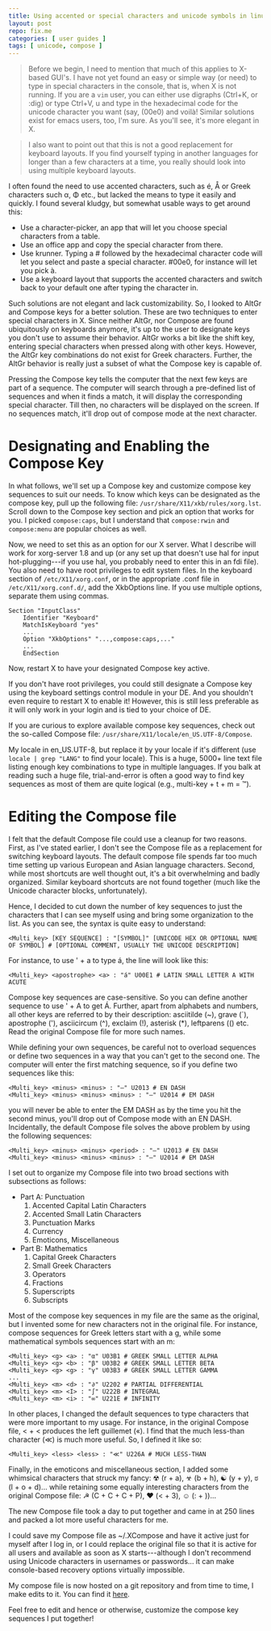 ```yaml
---
title: Using accented or special characters and unicode symbols in linux
layout: post
repo: fix.me
categories: [ user guides ]
tags: [ unicode, compose ]
---
```


> Before we begin, I need to mention that much of this applies to X-based GUI's.
> I have not yet found an easy or simple way (or need) to type in special characters in the console, that is, when X is not running.
> If you are a `vim` user, you can either use digraphs (Ctrl+K, or :dig) or type Ctrl+V, u and type in the hexadecimal code for the unicode character you want (say, (00e0) and voilà!
> Similar solutions exist for emacs users, too, I'm sure.
> As you'll see, it's more elegant in X.

> I also want to point out that this is not a good replacement for keyboard layouts.
> If you find yourself typing in another languages for longer than a few characters at a time, you really should look into using multiple keyboard layouts.

I often found the need to use accented characters, such as é, Å or Greek characters such α, Φ etc., but lacked the means to type it easily and quickly.
I found several kludgy, but somewhat usable ways to get around this:

- Use a character-picker, an app that will let you choose special characters from a table.
- Use an office app and copy the special character from there.
- Use krunner.
     Typing a # followed by the hexadecimal character code will let you select and paste a special character.
     #00e0, for instance will let you pick à.
- Use a keyboard layout that supports the accented characters and switch back to your default one after typing the character in.

Such solutions are not elegant and lack customizability.
So, I looked to AltGr and Compose keys for a better solution.
These are two techniques to enter special characters in X.
Since neither AltGr, nor Compose are found ubiquitously on keyboards anymore, it's up to the user to designate keys you don't use to assume their behavior.
AltGr works a bit like the shift key, entering special characters when pressed along with other keys.
However, the AltGr key combinations do not exist for Greek characters.
Further, the AltGr behavior is really just a subset of what the Compose key is capable of.

Pressing the Compose key tells the computer that the next few keys are part of a sequence.
The computer will search through a pre-defined list of sequences and when it finds a match, it will display the corresponding special character.
Till then, no characters will be displayed on the screen.
If no sequences match, it'll drop out of compose mode at the next character.

# Designating and Enabling the Compose Key

In what follows, we'll set up a Compose key and customize compose key sequences to suit our needs.
To know which keys can be designated as the compose key, pull up the following file: `/usr/share/X11/xkb/rules/xorg.lst`.
Scroll down to the Compose key section and pick an option that works for you.
I picked `compose:caps`, but I understand that `compose:rwin` and `compose:menu` are popular choices as well.

Now, we need to set this as an option for our X server.
What I describe will work for xorg-server 1.8 and up (or any set up that doesn't use hal for input hot-plugging---if you use hal, you probably need to enter this in an fdi file).
You also need to have root privileges to edit system files.
In the keyboard section of `/etc/X11/xorg.conf`, or in the appropriate .conf file in `/etc/X11/xorg.conf.d/`, add the XkbOptions line.
If you use multiple options, separate them using commas.

    Section "InputClass"
        Identifier "Keyboard"
        MatchIsKeyboard "yes"
        ...
        Option "XkbOptions" "...,compose:caps,..."
        ...
        EndSection

Now, restart X to have your designated Compose key active.

If you don't have root privileges, you could still designate a Compose key using the keyboard settings control module in your DE.
And you shouldn't even require to restart X to enable it!
However, this is still less preferable as it will only work in your login and is tied to your choice of DE.

If you are curious to explore available compose key sequences, check out the so-called Compose file: `/usr/share/X11/locale/en_US.UTF-8/Compose`.

My locale in en_US.UTF-8, but replace it by your locale if it's different (use `locale | grep "LANG"` to find your locale).
This is a huge, 5000+ line text file listing enough key combinations to type in multiple languages.
If you balk at reading such a huge file, trial-and-error is often a good way to find key sequences as most of them are quite logical (e.g., multi-key + t + m = ™).

# Editing the Compose file

I felt that the default Compose file could use a cleanup for two reasons.
First, as I've stated earlier, I don't see the Compose file as a replacement for switching keyboard layouts.
The default compose file spends far too much time setting up various European and Asian language characters.
Second, while most shortcuts are well thought out, it's a bit overwhelming and badly organized.
Similar keyboard shortcuts are not found together (much like the Unicode character blocks, unfortunately).

Hence, I decided to cut down the number of key sequences to just the characters that I can see myself using and bring some organization to the list.
As you can see, the syntax is quite easy to understand:

    <Multi_key> [KEY SEQUENCE] : "[SYMBOL]" [UNICODE HEX OR OPTIONAL NAME OF SYMBOL] # [OPTIONAL COMMENT, USUALLY THE UNICODE DESCRIPTION]

For instance, to use \' + a to type á, the line will look like this:

    <Multi_key> <apostrophe> <a> : "á" U00E1 # LATIN SMALL LETTER A WITH ACUTE

Compose key sequences are case-sensitive.
So you can define another sequence to use \' + A to get Á.
Further, apart from alphabets and numbers, all other keys are referred to by their description: asciitilde (~), grave (\`), apostrophe (\'), asciicircum (^), exclaim (!), asterisk (\*), leftparens (() etc.
Read the original Compose file for more such names.

While defining your own sequences, be careful not to overload sequences or define two sequences in a way that you can't get to the second one.
The computer will enter the first matching sequence, so if you define two sequences like this:

    <Multi_key> <minus> <minus> : "–" U2013 # EN DASH
    <Multi_key> <minus> <minus> <minus> : "—" U2014 # EM DASH

you will never be able to enter the EM DASH as by the time you hit the second minus, you'll drop out of Compose mode with an EN DASH.
Incidentally, the default Compose file solves the above problem by using the following sequences:

    <Multi_key> <minus> <minus> <period> : "–" U2013 # EN DASH
    <Multi_key> <minus> <minus> <minus> : "—" U2014 # EM DASH

I set out to organize my Compose file into two broad sections with subsections as follows:

- Part A: Punctuation
    1. Accented Capital Latin Characters
    2. Accented Small Latin Characters
    3. Punctuation Marks
    4. Currency
    5. Emoticons, Miscellaneous
- Part B: Mathematics
    1. Capital Greek Characters
    2. Small Greek Characters
    3. Operators
    4. Fractions
    5. Superscripts
    6. Subscripts

Most of the compose key sequences in my file are the same as the original, but I invented some for new characters not in the original file.
For instance, compose sequences for Greek letters start with a g, while some mathematical symbols sequences start with an m:

    <Multi_key> <g> <a> : "α" U03B1 # GREEK SMALL LETTER ALPHA
    <Multi_key> <g> <b> : "β" U03B2 # GREEK SMALL LETTER BETA
    <Multi_key> <g> <g> : "γ" U03B3 # GREEK SMALL LETTER GAMMA
    ...
    <Multi_key> <m> <d> : "∂" U2202 # PARTIAL DIFFERENTIAL
    <Multi_key> <m> <I> : "∫" U222B # INTEGRAL
    <Multi_key> <m> <i> : "∞" U221E # INFINITY

In other places, I changed the default sequences to type characters that were more important to my usage.
For instance, in the original Compose file, < + < produces the left guillemet («).
I find that the much less-than character (≪) is much more useful.
So, I defined it like so:

    <Multi_key> <less> <less> : "≪" U226A # MUCH LESS-THAN

Finally, in the emoticons and miscellaneous section, I added some whimsical characters that struck my fancy: ☢ (r + a), ☣ (b + h), ☯ (y + y), ಠ (l + o + d)... while retaining some equally interesting characters from the original Compose file: ☭ (C + C + C + P), ♥ (< + 3), ☺ (: + ))...

The new Compose file took a day to put together and came in at 250 lines and packed a lot more useful characters for me.

I could save my Compose file as ~/.XCompose and have it active just for myself after I log in, or I could replace the original file so that it is active for all users and available as soon as X starts---although I don't recommend using Unicode characters in usernames or passwords... it can make console-based recovery options virtually impossible.

My compose file is now hosted on a git repository and from time to time, I make edits to it.
You can find it [here](fix.me).

Feel free to edit and hence or otherwise, customize the compose key sequences I put together!
